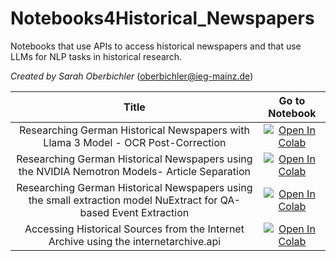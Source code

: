 # Notebooks4Historical_Newspapers
Notebooks that use APIs to access historical newspapers and that use LLMs for NLP tasks in historical research.

*Created by Sarah Oberbichler* (oberbichler@ieg-mainz.de)


| Title |  Go to Notebook    |
| :---:   | :---: |
| Researching German Historical Newspapers with Llama 3 Model - OCR Post-Correction | [![Open In Colab](https://colab.research.google.com/assets/colab-badge.svg)](https://colab.research.google.com/github/soberbichler/Notebooks4Historical_Newspapers/blob/main/Llama3_OCR.ipynb)| |
| Researching German Historical Newspapers using the NVIDIA Nemotron Models- Article Separation |[![Open In Colab](https://colab.research.google.com/assets/colab-badge.svg)](https://colab.research.google.com/github/ieg-dhr/Notebooks4Historical_Newspapers/blob/main/Gemini.ipynb)|
| Researching German Historical Newspapers using the small extraction model NuExtract for QA-based Event Extraction | [![Open In Colab](https://colab.research.google.com/assets/colab-badge.svg)](https://colab.research.google.com/github/soberbichler/Notebooks4Historical_Newspapers/blob/main/QA_based_Event_Extraction_and_Earthquake_Visualiazation.ipynb)|
| Accessing Historical Sources from the Internet Archive using the internetarchive.api   | [![Open In Colab](https://colab.research.google.com/assets/colab-badge.svg)](https://colab.research.google.com/drive/1oNkO96zzwclZT6_OKFIPfJekRBwdN3Ay?usp=sharing)| |
